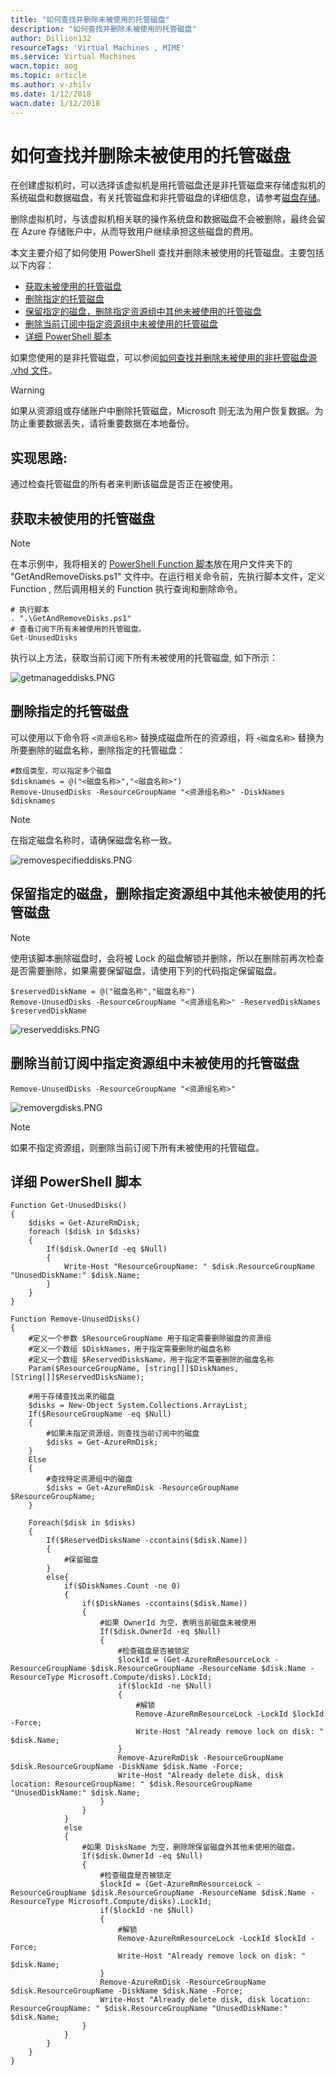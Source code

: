 ```yaml
---
title: "如何查找并删除未被使用的托管磁盘"
description: "如何查找并删除未被使用的托管磁盘"
author: Dillion132
resourceTags: 'Virtual Machines , MIME'
ms.service: Virtual Machines
wacn.topic: aog
ms.topic: article
ms.author: v-zhilv
ms.date: 1/12/2018
wacn.date: 1/12/2018
---
```


# 如何查找并删除未被使用的托管磁盘

在创建虚拟机时，可以选择该虚拟机是用托管磁盘还是非托管磁盘来存储虚拟机的系统磁盘和数据磁盘，有关托管磁盘和非托管磁盘的详细信息，请参考[磁盘存储](https://docs.azure.cn/virtual-machines/windows/about-disks-and-vhds)。

删除虚拟机时，与该虚拟机相关联的操作系统盘和数据磁盘不会被删除，最终会留在 Azure 存储账户中，从而导致用户继续承担这些磁盘的费用。

本文主要介绍了如何使用 PowerShell 查找并删除未被使用的托管磁盘。主要包括以下内容：

* [获取未被使用的托管磁盘](#getUnusedDisks)
* [删除指定的托管磁盘](#removeSpecifiedDisks)
* [保留指定的磁盘，删除指定资源组中其他未被使用的托管磁盘](#reservedisks)
* [删除当前订阅中指定资源组中未被使用的托管磁盘](#removeAllDisks)
* [详细 PowerShell 脚本](#detailsscript)

如果您使用的是非托管磁盘，可以参阅[如何查找并删除未被使用的非托管磁盘源 .vhd 文件](./aog-virtual-machines-how-to-find-and-delete-unused-vhds.md)。

> [!Warning]
> 如果从资源组或存储账户中删除托管磁盘，Microsoft 则无法为用户恢复数据。为防止重要数据丢失，请将重要数据在本地备份。

## 实现思路:

通过检查托管磁盘的所有者来判断该磁盘是否正在被使用。

## <a id="getUnusedDisks"></a>获取未被使用的托管磁盘

> [!Note]
> 在本示例中，我将相关的 [PowerShell Function 脚本](#detailsscript)放在用户文件夹下的 "GetAndRemoveDisks.ps1" 文件中。在运行相关命令前，先执行脚本文件，定义 Function , 然后调用相关的 Function 执行查询和删除命令。

```
# 执行脚本
. ".\GetAndRemoveDisks.ps1"
# 查看订阅下所有未被使用的托管磁盘。
Get-UnusedDisks
```

执行以上方法，获取当前订阅下所有未被使用的托管磁盘, 如下所示：

![getmanageddisks.PNG](./media/aog-virtual-machines-how-to-find-and-delete-unused-disks/getmanageddisks.PNG)


## <a id="removeSpecifiedDisks"></a>删除指定的托管磁盘

可以使用以下命令将 `<资源组名称>` 替换成磁盘所在的资源组，将 `<磁盘名称>` 替换为所要删除的磁盘名称，删除指定的托管磁盘：

```
#数组类型，可以指定多个磁盘
$disknames = @("<磁盘名称>","<磁盘名称>")
Remove-UnusedDisks -ResourceGroupName "<资源组名称>" -DiskNames $disknames
```

> [!Note]
> 在指定磁盘名称时，请确保磁盘名称一致。

![removespecifieddisks.PNG](./media/aog-virtual-machines-how-to-find-and-delete-unused-disks/removespecifieddisks.PNG)

## <a id="reservedisks"></a>保留指定的磁盘，删除指定资源组中其他未被使用的托管磁盘

> [!Note]
> 使用该脚本删除磁盘时，会将被 Lock 的磁盘解锁并删除，所以在删除前再次检查是否需要删除，如果需要保留磁盘，请使用下列的代码指定保留磁盘。

```
$reservedDiskName = @("磁盘名称","磁盘名称")
Remove-UnusedDisks -ResourceGroupName "<资源组名称>" -ReservedDiskNames $reservedDiskName 
```

![reserveddisks.PNG](./media/aog-virtual-machines-how-to-find-and-delete-unused-disks/reserveddisks.PNG)

## <a id="removeAllDisks"></a>删除当前订阅中指定资源组中未被使用的托管磁盘

```
Remove-UnusedDisks -ResourceGroupName "<资源组名称>"
```

![removergdisks.PNG](./media/aog-virtual-machines-how-to-find-and-delete-unused-disks/removergdisks.PNG)

> [!Note]
> 如果不指定资源组，则删除当前订阅下所有未被使用的托管磁盘。

## <a id = "detailsscript"></a> 详细 PowerShell 脚本

```
Function Get-UnusedDisks()
{
    $disks = Get-AzureRmDisk;
    foreach ($disk in $disks)
    {
        If($disk.OwnerId -eq $Null)
        {
            Write-Host "ResourceGroupName: " $disk.ResourceGroupName "UnusedDiskName:" $disk.Name;
        }
    }
}

Function Remove-UnusedDisks()
{
    #定义一个参数 $ResourceGroupName 用于指定需要删除磁盘的资源组
    #定义一个数组 $DiskNames，用于指定需要删除的磁盘名称
    #定义一个数组 $ReservedDisksName，用于指定不需要删除的磁盘名称
    Param($ResourceGroupName, [string[]]$DiskNames, [String[]]$ReservedDisksName);

    #用于存储查找出来的磁盘
    $disks = New-Object System.Collections.ArrayList;
    If($ResourceGroupName -eq $Null)
    {
        #如果未指定资源组，则查找当前订阅中的磁盘
        $disks = Get-AzureRmDisk;
    }
    Else
    {
        #查找特定资源组中的磁盘
        $disks = Get-AzureRmDisk -ResourceGroupName $ResourceGroupName;
    }

    Foreach($disk in $disks)
    {
        If($ReservedDisksName -ccontains($disk.Name))
        {
            #保留磁盘
        }
        else{
            if($DiskNames.Count -ne 0)
            {
                if($DiskNames -ccontains($disk.Name))
                {
                    #如果 OwnerId 为空，表明当前磁盘未被使用
                    If($disk.OwnerId -eq $Null)
                    {
                        #检查磁盘是否被锁定
                        $lockId = (Get-AzureRmResourceLock -ResourceGroupName $disk.ResourceGroupName -ResourceName $disk.Name -ResourceType Microsoft.Compute/disks).LockId;
                        if($lockId -ne $Null)
                        {
                            #解锁
                            Remove-AzureRmResourceLock -LockId $lockId -Force;
                            Write-Host "Already remove lock on disk: " $disk.Name;
                        }
                        Remove-AzureRmDisk -ResourceGroupName $disk.ResourceGroupName -DiskName $disk.Name -Force;
                        Write-Host "Already delete disk, disk location: ResourceGroupName: " $disk.ResourceGroupName "UnusedDiskName:" $disk.Name;
                    }
                }
            }
            else
            {
                #如果 DisksName 为空，删除除保留磁盘外其他未使用的磁盘。
                If($disk.OwnerId -eq $Null)
                {
                    #检查磁盘是否被锁定
                    $lockId = (Get-AzureRmResourceLock -ResourceGroupName $disk.ResourceGroupName -ResourceName $disk.Name -ResourceType Microsoft.Compute/disks).LockId;
                    if($lockId -ne $Null)
                    {
                        #解锁
                        Remove-AzureRmResourceLock -LockId $lockId -Force;
                        Write-Host "Already remove lock on disk: " $disk.Name;
                    }
                    Remove-AzureRmDisk -ResourceGroupName $disk.ResourceGroupName -DiskName $disk.Name -Force;
                    Write-Host "Already delete disk, disk location: ResourceGroupName: " $disk.ResourceGroupName "UnusedDiskName:" $disk.Name;
                }
            }
        }
    }    
}
```